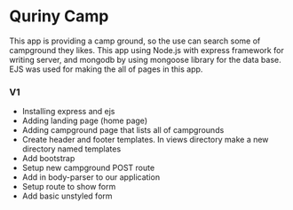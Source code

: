 # Quriny Camp

This app is providing a camp ground, so the use can search some of campground they likes. This app using Node.js with express framework for writing server, and mongodb by using mongoose library for the data base. EJS was used for making the all of pages in this app.

### V1

- Installing express and ejs
- Adding landing page (home page)
- Adding campground page that lists all of campgrounds
- Create header and footer templates. In views directory make a new directory named templates
- Add bootstrap
- Setup new campground POST route
- Add in body-parser to our application
- Setup route to show form
- Add basic unstyled form
